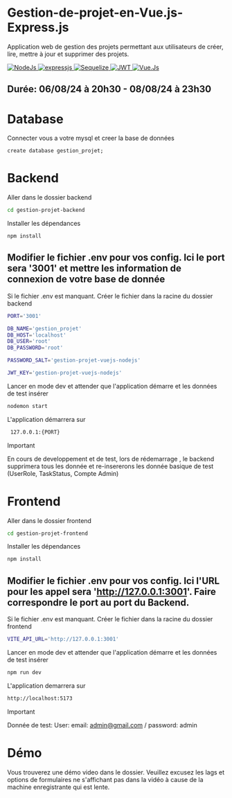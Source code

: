 # Gestion-de-projet-en-Vue.js-Express.js
Application web de gestion des projets permettant aux utilisateurs de créer, lire, mettre à jour et supprimer des projets.

<a href="https://nodejs.org" target="_blank">
  <img alt="NodeJs" src="https://img.shields.io/badge/Node.JS-94C745?style=for-the-badge&logo=node.js&logoColor=white">
</a>
<a href="https://expressjs.com/">
  <img alt="expressjs" src="https://img.shields.io/badge/Express.JS-383838?style=for-the-badge&logo=express&logoColor=white">
</a>
<a href="https://vuejs.org">
  <img alt="Sequelize" src="https://img.shields.io/badge/Sequelize-20B2AA?style=for-the-badge&logo=Sequelize&logoColor=black">
</a>
<a href="https://vuejs.org">
  <img alt="JWT" src="https://img.shields.io/badge/JWT-red?style=for-the-badge&logo=jwt&logoColor=red">
</a>
<a href="https://vuejs.org">
  <img alt="Vue.Js" src="https://img.shields.io/badge/Vue.js-35495E?style=for-the-badge&logo=vuedotjs&logoColor=4FC08D">
</a>

## Durée: 06/08/24 à 20h30 - 08/08/24 à 23h30

# Database
Connecter vous a votre mysql et creer la base de données
```
create database gestion_projet;
```

# Backend
Aller dans le dossier backend
```bash
cd gestion-projet-backend
```
Installer les dépendances
```bash
npm install
```
## Modifier le fichier **.env** pour vos config. Ici le port sera '3001' et mettre les information de connexion de votre base de donnée
Si le fichier .env est manquant. Créer le fichier dans la racine du dossier backend
```bash
PORT='3001'

DB_NAME='gestion_projet'
DB_HOST='localhost'
DB_USER='root'
DB_PASSWORD='root'

PASSWORD_SALT='gestion-projet-vuejs-nodejs'

JWT_KEY='gestion-projet-vuejs-nodejs'
```
Lancer en mode dev et attender que l'application démarre et les données de test insérer
```bash
nodemon start
```
L'application démarrera sur
```bash
 127.0.0.1:{PORT}
```
> [!IMPORTANT]  
> En cours de developpement et de test, lors de rédemarrage , le backend supprimera tous les donnée et re-insererons les donnée basique de test (UserRole, TaskStatus, Compte Admin)

# Frontend
Aller dans le dossier frontend
```bash
cd gestion-projet-frontend
```
Installer les dépendances
```bash
npm install
```
## Modifier le fichier **.env** pour vos config. Ici l'URL pour les appel sera 'http://127.0.0.1:3001'. Faire correspondre le port au port du Backend.
Si le fichier .env est manquant. Créer le fichier dans la racine du dossier frontend
```bash
VITE_API_URL='http://127.0.0.1:3001'
```
Lancer en mode dev et attender que l'application démarre et les données de test insérer
```bash
npm run dev
```
L'application demarrera sur
```bash
http://localhost:5173
```

> [!IMPORTANT]  
> Donnée de test:
> User: email: admin@gmail.com / password: admin

# Démo
Vous trouverez une démo video dans le dossier. Veuillez excusez les lags et options de formulaires ne s'affichant pas dans la vidéo à cause de la machine enregistrante qui est lente. 
